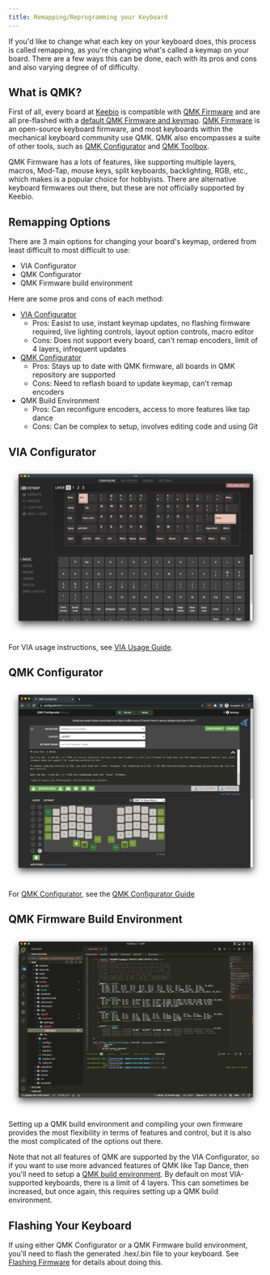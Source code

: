 ```yaml
---
title: Remapping/Reprogramming your Keyboard
---
```


If you'd like to change what each key on your keyboard does, this process is called remapping, as you're changing what's called a keymap on your board. There are a few ways this can be done, each with its pros and cons and also varying degree of of difficulty.

## What is QMK?

First of all, every board at [Keebio](https://keeb.io) is compatible with [QMK Firmware](https://qmk.fm) and are all pre-flashed with a [default QMK Firmware and keymap](default-keymaps.md). [QMK Firmware](https://qmk.fm) is an open-source keyboard firmware, and most keyboards within the mechanical keyboard community use QMK. QMK also encompasses a suite of other tools, such as [QMK Configurator](https://config.qmk.fm/) and [QMK Toolbox](https://github.com/qmk/qmk_toolbox).

QMK Firmware has a lots of features, like supporting multiple layers, macros, Mod-Tap, mouse keys, split keyboards, backlighting, RGB, etc., which makes is a popular choice for hobbyists. There are alternative keyboard firmwares out there, but these are not officially supported by Keebio.

## Remapping Options

There are 3 main options for changing your board's keymap, ordered from least difficult to most difficult to use:

- VIA Configurator
- QMK Configurator
- QMK Firmware build environment

Here are some pros and cons of each method:

- [VIA Configurator](#via-configurator)
    - Pros: Easist to use, instant keymap updates, no flashing firmware required, live lighting controls, layout option controls, macro editor
    - Cons: Does not support every board, can't remap encoders, limit of 4 layers, infrequent updates
- [QMK Configurator](#qmk-configurator)
    - Pros: Stays up to date with QMK firmware, all boards in QMK repository are supported
    - Cons: Need to reflash board to update keymap, can't remap encoders
- QMK Build Environment
    - Pros: Can reconfigure encoders, access to more features like tap dance
    - Cons: Can be complex to setup, involves editing code and using Git

## VIA Configurator

![](./assets/images/misc/via-configure.png)

For VIA usage instructions, see [VIA Usage Guide](via.md).

## QMK Configurator

![](./assets/images/qmk-config/qmk-config-iris.png)

For [QMK Configurator](https://config.qmk.fm), see the [QMK Configurator Guide](https://docs.qmk.fm/#/configurator_step_by_step)

## QMK Firmware Build Environment

![](./assets/images/misc/qmk-build-env.png)

Setting up a QMK build environment and compiling your own firmware provides the most flexibility in terms of features and control, but it is also the most complicated of the options out there.

Note that not all features of QMK are supported by the VIA Configurator, so if you want to use more advanced features of QMK like Tap Dance, then you'll need to setup a [QMK build environment](https://docs.qmk.fm/#/newbs_getting_started). By default on most VIA-supported keyboards, there is a limit of 4 layers. This can sometimes be increased, but once again, this requires setting up a QMK build environment.

## Flashing Your Keyboard

If using either QMK Configurator or a QMK Firmware build environment, you'll need to flash the generated .hex/.bin file to your keyboard. See [Flashing Firmware](flashing-firmware.md) for details about doing this.
